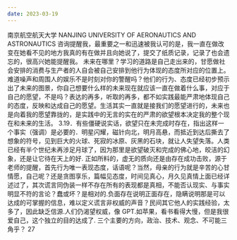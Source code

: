 ```yaml
---
date: 2023-03-19
---
```


南京航空航天大学
NANJING UNIVERSITY OF AERONAUTICS AND ASTRONAUTICS
咨询提醒我，最重要之一和迅速被我认可的是，我一直在做改变在她看不见的地方我真的有在做并且向她说了，提交了纸质记录，记录了也会遗忘的，很高兴她能提醒我。
未来在哪里？学习的道路是自己走出来的，甘愿做社会安排的消费与生产者的人自会被自己安排到他行为体现的态度所对应的位置上。难道噪声和周围人的娱乐不是时刻对你的警醒吗？他们的行为、态度已经初步预示出了未来的图景，你自己想要什么样的未来现在就应该一直在做着什么事，对应于自己的愿望，不是吗？表达的再多，听取的再多，都不如实践最能严肃地体现自己的态度，反映和达成自己的愿望。生活其实一直就是接我们的愿望进行的，未来也是向着我的愿望靠拢的，是实践中的无言的实在的严肃的欲望根本决定我的整个现在和未来的生活。
3.19．有些僵硬说实话，欲望只在未完成时存在，指出这样一个事实（强调）是必要的．明星闪耀，磁针向北，明月高悬，而抵近到达后撕去了想象的符号，见到巨大的火球、死寂的冰原、灰黑的石块，就让人失望失落。人类已经有半个世纪未再涉足月球了，因为那里是欲望破灭和完成的佛心地，皎洁的幻象，还是让它待在天上的好.
正如所料的，虚无的质向还是由存在成功击败，源于老师的提醒，首先行为唯一表现态度，话语呢？当然，母亲的行为就是辛苦的心甘情愿，自己呢？还是贪图享乐，篇幅见态度，时间见真心，月久见真情上面已经详述过了，其次谎言同伪装一样不存在所有的表现都是真相，不能否认现实、与事实明显不符的言论？蠢或坏？是相对的.负面存在说明正面存在，隐瞒说明那是可以达成的可掌握的信息，难以定义谎言非权威的声音？民间其它他人的实践经验，太多了，因此缺乏信源.人们仍渴望权威，像 GPT.如苹果，看书看得大慢，但是我很爱自己，这个独立的目的达成了.
三个主要的方向，政治、技术、观念、不可能三角乎？
27
